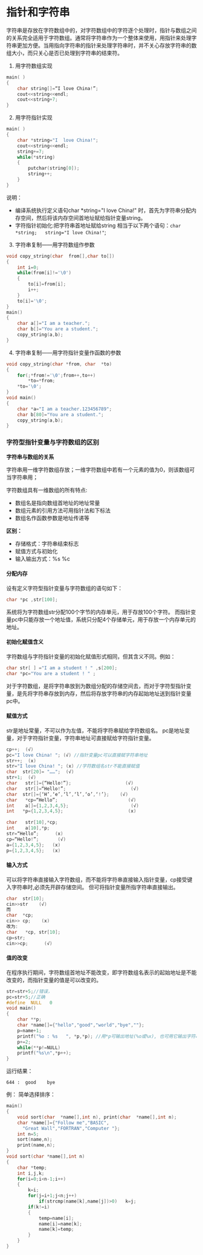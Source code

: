 # 指针和字符串
字符串是存放在字符数组中的，对字符数组中的字符逐个处理时，指针与数组之间的关系完全适用于字符数组。通常将字符串作为一个整体来使用，用指针来处理字符串更加方便。当用指向字符串的指针来处理字符串时，并不关心存放字符串的数组大小，而只关心是否已处理到字符串的结束符。

1. 用字符数组实现
```c
main( )
{   
    char string[]=“I love China!”;
    cout<<string<<endl;
    cout<<string+7;
}
```

2. 用字符指针实现
```c
main( )
{   
    char *string="I  love China!";
    cout<<string<<endl;
    string+=7;
    while(*string)
    {      
        putchar(string[0]);
        string++;
    }
} 
```
说明：
- 编译系统执行定义语句char *string="I  love China!" 时，首先为字符串分配内存空间，然后将该内存空间首地址赋给指针变量string。
- 字符指针初始化:把字符串首地址赋给string
相当于以下两个语句：`char  *string;   string="I love China!"`;



3. 字符串复制——用字符数组作参数
```c
void copy_string(char  from[],char to[])
{   
    int i=0;
    while(from[i]!='\0')
    {   
        to[i]=from[i];
        i++;
    }
    to[i]='\0';
}
main()
{  
    char a[]="I am a teacher.";
    char b[]="You are a student.";
    copy_string(a,b);
}
```
4. 字符串复制——用字符指针变量作函数的参数
```c
void copy_string(char *from, char  *to)
{  
    for(;*from!='\0';from++,to++)
        *to=*from;
    *to='\0';
}
void main()
{  
    char *a="I am a teacher.123456789";
    char b[80]="You are a student.";
    copy_string(a,b);
}
```
### 字符型指针变量与字符数组的区别

**字符串与数组的关系**

字符串用一维字符数组存放；一维字符数组中若有一个元素的值为0，则该数组可当字符串用；

字符数组具有一维数组的所有特点:
-  数组名是指向数组首地址的地址常量
-  数组元素的引用方法可用指针法和下标法
-  数组名作函数参数是地址传递等

**区别：** 
-  存储格式：字符串结束标志
-  赋值方式与初始化
-  输入输出方式：%s  %c

#### 分配内存
设有定义字符型指针变量与字符数组的语句如下：
```c
char *pc ,str[100];
```
系统将为字符数组str分配100个字节的内存单元，用于存放100个字符。
而指针变量pc中只能存放一个地址值，系统只分配4个存储单元，用于存放一个内存单元的地址。
#### 初始化赋值含义
字符数组与字符指针变量的初始化赋值形式相同，但其含义不同。例如：
```c
char str[ ] ="I am a student ! " ,s[200];
char *pc="You are a student ! " ;
```

对于字符数组，是将字符串放到为数组分配的存储空间去，而对于字符型指针变量，是先将字符串存放到内存，然后将存放字符串的内存起始地址送到指针变量pc中。
#### 赋值方式
str是地址常量，不可以作为左值，不能将字符串赋给字符数组名。
pc是地址变量，对于字符指针变量，字符串地址可直接赋给字符指针变量。
```c
cp++;  (√)   
pc="I love China! "; (√) //指针变量pc可以直接赋字符串地址
str++;  (x)   
str="I love China! "; (x) //字符数组名str不能直接赋值
char  str[20]= "……";  (√)
str+1;  (√)
char   str[]={“Hello!”};                    (√)
char   str[]=“Hello!”;                        (√)
char  str[]={‘H’,‘e’,‘l’,‘l’,‘o’,‘!’};    (√)
char   *cp=“Hello”;                          (√)
int    a[]={1,2,3,4,5};                       (√)
int   *p={1,2,3,4,5};                        (x)
	
char   str[10],*cp;
int    a[10],*p;
str=“Hello”;      (x)
cp=“Hello!”;       (√)
a={1,2,3,4,5};   (x)
p={1,2,3,4,5};   (x)
```
#### 输入方式
可以将字符串直接输入字符数组，而不能将字符串直接输入指针变量，cp接受键入字符串时,必须先开辟存储空间。
但可将指针变量所指字符串直接输出。
```c
char  str[10];
cin>>str    (√)
而     
char  *cp;
cin>> cp;    (x)
改为:  
char   *cp, str[10];
cp=str;
cin>>cp;      (√)
```
#### 值的改变
在程序执行期间，字符数组首地址不能改变，即字符数组名表示的起始地址是不能改变的，而指针变量的值是可以改变的。
```c
str=str+5;//错误， 
pc=str+5;//正确
#define  NULL   0
void main()
{
    char **p;
    char *name[]={"hello","good","world","bye",""};
    p=name+1;
    printf("%o : %s   ", *p,*p); //用*p可输出地址(%o或%x), 也可用它输出字符串(%s)
    p+=2;
    while(**p!=NULL)
    printf("%s\n",*p++);
}
```
运行结果：

```
644 :  good    bye
```
例： 简单选择排序：
```c
main()
{   
    void sort(char  *name[],int n), print(char  *name[],int n);
    char *name[]={"Follow me","BASIC",
      "Great Wall","FORTRAN","Computer "};
    int n=5;
    sort(name,n);
    print(name,n);
}
void sort(char *name[],int n)
{   
    char *temp;
    int i,j,k;
    for(i=0;i<n-1;i++)
    {   
        k=i;
        for(j=i+1;j<n;j++)
            if(strcmp(name[k],name[j])>0)   k=j;
        if(k!=i)
        {  
            temp=name[i];
            name[i]=name[k]; 
            name[k]=temp;
        }
    }
}
```